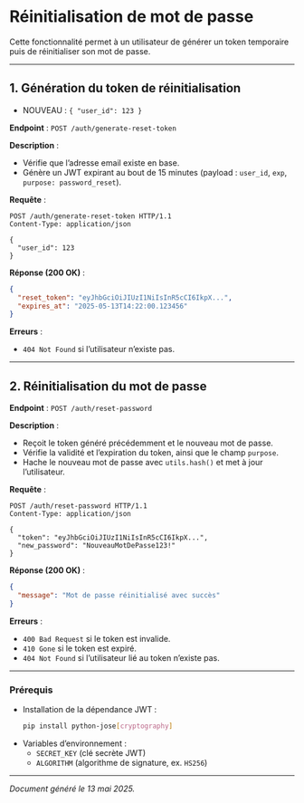 # Réinitialisation de mot de passe

Cette fonctionnalité permet à un utilisateur de générer un token temporaire puis de réinitialiser son mot de passe.

---

## 1. Génération du token de réinitialisation

- NOUVEAU : `{ "user_id": 123 }`

**Endpoint** : `POST /auth/generate-reset-token`

**Description** :
- Vérifie que l’adresse email existe en base.
- Génère un JWT expirant au bout de 15 minutes (payload : `user_id`, `exp`, `purpose: password_reset`).

**Requête** :
```http
POST /auth/generate-reset-token HTTP/1.1
Content-Type: application/json

{
  "user_id": 123
}
```

**Réponse (200 OK)** :
```json
{
  "reset_token": "eyJhbGciOiJIUzI1NiIsInR5cCI6IkpX...",
  "expires_at": "2025-05-13T14:22:00.123456"
}
```

**Erreurs** :
- `404 Not Found` si l’utilisateur n’existe pas.

---

## 2. Réinitialisation du mot de passe

**Endpoint** : `POST /auth/reset-password`

**Description** :
- Reçoit le token généré précédemment et le nouveau mot de passe.
- Vérifie la validité et l’expiration du token, ainsi que le champ `purpose`.
- Hache le nouveau mot de passe avec `utils.hash()` et met à jour l’utilisateur.

**Requête** :
```http
POST /auth/reset-password HTTP/1.1
Content-Type: application/json

{
  "token": "eyJhbGciOiJIUzI1NiIsInR5cCI6IkpX...",
  "new_password": "NouveauMotDePasse123!"
}
```

**Réponse (200 OK)** :
```json
{
  "message": "Mot de passe réinitialisé avec succès"
}
```

**Erreurs** :
- `400 Bad Request` si le token est invalide.
- `410 Gone` si le token est expiré.
- `404 Not Found` si l’utilisateur lié au token n’existe pas.

---

### Prérequis
- Installation de la dépendance JWT :
  ```bash
  pip install python-jose[cryptography]
  ```
- Variables d’environnement :
  - `SECRET_KEY` (clé secrète JWT)
  - `ALGORITHM` (algorithme de signature, ex. `HS256`)

---

*Document généré le 13 mai 2025.*